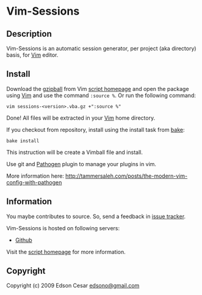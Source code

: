 Vim-Sessions
============

Description
-----------

Vim-Sessions is an automatic session generator, per project (aka directory)
basis, for [Vim][] editor.

Install
-------

Download the [gzipball][script homepage] from Vim [script homepage][] and
open the package using [Vim][] and use the command `:source %`. Or run the
following command:

    vim sessions-<version>.vba.gz +":source %"

Done! All files will be extracted in your [Vim][] home directory.

If you checkout from repository, install using the install task from
[bake][bash-toolbox]:

    bake install

This instruction will be create a Vimball file and install.

Use git and [Pathogen][] plugin to manage your plugins in vim.

More information here:
<http://tammersaleh.com/posts/the-modern-vim-config-with-pathogen>

Information
-----------

You maybe contributes to source. So, send a feedback in [issue tracker][].

Vim-Sessions is hosted on following servers:

* [Github](http://github.com/edsono/vim-sessions)

Visit the [script homepage][] for more information.

Copyright
---------

Copyright (c) 2009 Edson Cesar <edsono@gmail.com>

[script homepage]: http://www.vim.org/scripts/script.php?script_id=3091
  "Sessions Vim Script homepage"
[vim]: http://www.vim.org
  "Vim Editor"
[issue tracker]: http://github.com/edsono/vim-sessions/issues
  "Vim-Sessions Github Issues"
[bash-toolbox]: http://github.com/codigorama/bash-toolbox
  "Bash-Toolbox Task Manager"
[pathogen]: http://www.vim.org/scripts/script.php?script_id=2332
  "Vim-Pathogen"

